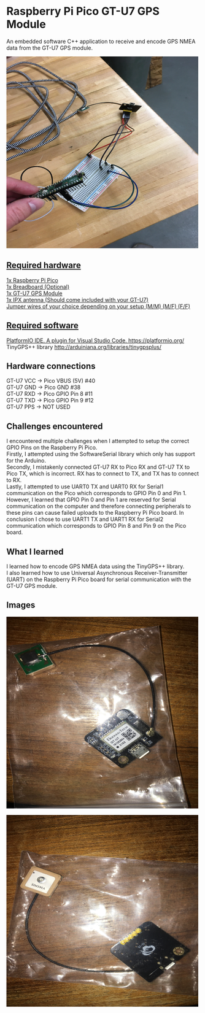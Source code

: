 # Raspberry Pi Pico GT-U7 GPS Module

An embedded software C++ application to receive and encode GPS NMEA data from the GT-U7 GPS module.

<p align='left'>
  <a href="#"><img src="https://github.com/Brian-S-Poon/Raspberry-Pi-Pico-Projects/blob/main/Raspberry%20Pi%20Pico%20GT-U7%20GPS%20Module/images/GPS_Module1.JPG" width=500 height=500 </a>
</p>

## Required hardware
1x Raspberry Pi Pico <br>
1x Breadboard (Optional) <br>
1x GT-U7 GPS Module <br>
1x IPX antenna (Should come included with your GT-U7) <br>
Jumper wires of your choice depending on your setup (M/M) (M/F) (F/F)

## Required software
PlatformIO IDE. A plugin for Visual Studio Code. https://platformio.org/ <br>
TinyGPS++ library http://arduiniana.org/libraries/tinygpsplus/

## Hardware connections
GT-U7 VCC -> Pico VBUS (5V) #40 <br>
GT-U7 GND -> Pico GND #38 <br>
GT-U7 RXD -> Pico GPIO Pin 8 #11 <br>
GT-U7 TXD -> Pico GPIO Pin 9 #12 <br>
GT-U7 PPS -> NOT USED <br>

## Challenges encountered
I encountered multiple challenges when I attempted to setup the correct GPIO Pins on the Raspberry Pi Pico. <br> 
Firstly, I attempted using the SoftwareSerial library which only has support for the Arduino. <br>
Secondly, I mistakenly connected GT-U7 RX to Pico RX and GT-U7 TX to Pico TX, which is incorrect. RX has to connect to TX, and TX has to connect to RX. <br>
Lastly, I attempted to use UART0 TX and UART0 RX for Serial1 communication on the Pico which corresponds to GPIO Pin 0 and Pin 1. 
However, I learned that GPIO Pin 0 and Pin 1 are reserved for Serial communication on the computer and therefore connecting peripherals to these pins can cause failed
uploads to the Raspberry Pi Pico board. 
In conclusion I chose to use UART1 TX and UART1 RX for Serial2 communication which corresponds to GPIO Pin 8 and Pin 9 on the Pico board. <br>

## What I learned
I learned how to encode GPS NMEA data using the TinyGPS++ library. <br>
I also learned how to use Universal Asynchronous Receiver-Transmitter (UART) on the Raspberry Pi Pico board for serial communication with the GT-U7 GPS module.

## Images

<p align='left'>
  <a href="#"><img src="https://github.com/Brian-S-Poon/Raspberry-Pi-Pico-Projects/blob/main/Raspberry%20Pi%20Pico%20GT-U7%20GPS%20Module/images/GPS_Module2.JPG" width=500 height=500 </a>
</p>

<p align='left'>
  <a href="#"><img src="https://github.com/Brian-S-Poon/Raspberry-Pi-Pico-Projects/blob/main/Raspberry%20Pi%20Pico%20GT-U7%20GPS%20Module/images/GPS_Module3.JPG" width=500 height=500 </a>
</p>



